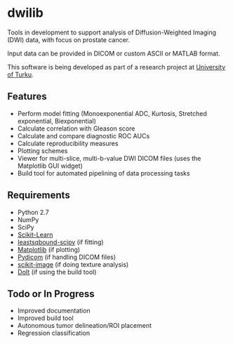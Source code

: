 dwilib
======

Tools in development to support analysis of Diffusion-Weighted Imaging (DWI)
data, with focus on prostate cancer.

Input data can be provided in DICOM or custom ASCII or MATLAB format.

This software is being developed as part of a research project at [University
of Turku](http://www.utu.fi/).

Features
--------
- Perform model fitting (Monoexponential ADC, Kurtosis, Stretched exponential,
  Biexponential)
- Calculate correlation with Gleason score
- Calculate and compare diagnostic ROC AUCs
- Calculate reproducibility measures
- Plotting schemes
- Viewer for multi-slice, multi-b-value DWI DICOM files (uses the Matplotlib GUI
  widget)
- Build tool for automated pipelining of data processing tasks

Requirements
------------
- Python 2.7
- NumPy
- SciPy
- [Scikit-Learn](http://scikit-learn.org/)
- [leastsqbound-scipy](https://github.com/jjhelmus/leastsqbound-scipy) (if
  fitting)
- [Matplotlib](http://matplotlib.org/) (if plotting)
- [Pydicom](https://code.google.com/p/pydicom/) (if handling DICOM files)
- [scikit-image](http://scikit-image.org/) (if doing texture analysis)
- [DoIt](http://pydoit.org/) (if using the build tool)

Todo or In Progress
-------------------
- Improved documentation
- Improved build tool
- Autonomous tumor delineation/ROI placement
- Regression classification
